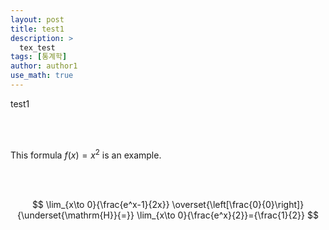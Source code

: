 ```yaml
---
layout: post
title: test1
description: >
  tex_test
tags: [통계학]
author: author1
use_math: true
---
```


test1


<br><Br>


This formula $f(x) = x^2$ is an example.

<br><br>

$$ \lim_{x\to 0}{\frac{e^x-1}{2x}}
\overset{\left[\frac{0}{0}\right]}{\underset{\mathrm{H}}{=}}
\lim_{x\to 0}{\frac{e^x}{2}}={\frac{1}{2}} $$

<br><br>